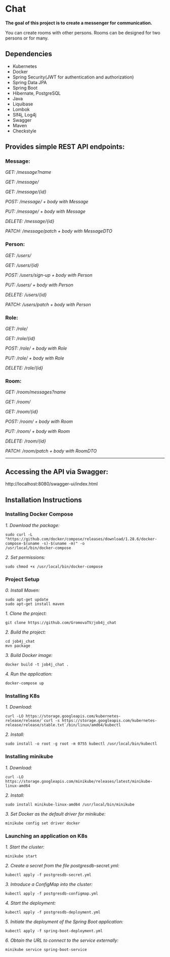 # Chat

**The goal of this project is to create a messenger for communication.**

You can create rooms with other persons. Rooms can be designed for two persons or for many.

## Dependencies

* Kubernetes
* Docker
* Spring Security(JWT for authentication and authorization)
* Spring Data JPA
* Spring Boot
* Hibernate, PostgreSQL
* Java
* Liquibase
* Lombok
* Slf4j, Log4j
* Swagger
* Maven
* Checkstyle

## Provides simple REST API endpoints:

### Message:

*GET: /message?name*

*GET: /message/*

*GET: /message/{id}*

*POST: /message/ + body with Message*

*PUT: /message/ + body with Message*

*DELETE: /message/{id}*

*PATCH: /message/patch + body with MessageDTO*

### Person:

*GET: /users/*

*GET: /users/{id}*

*POST: /users/sign-up + body with Person*

*PUT: /users/ + body with Person*

*DELETE: /users/{id}*

*PATCH: /users/patch + body with Person*

### Role:

*GET: /role/*

*GET: /role/{id}*

*POST: /role/ + body with Role*

*PUT: /role/ + body with Role*

*DELETE: /role/{id}*

### Room:

*GET: /room/messages?name*

*GET: /room/*

*GET: /room/{id}*

*POST: /room/ + body with Room*

*PUT: /room/ + body with Room*

*DELETE: /room/{id}*

*PATCH: /room/patch + body with RoomDTO*

***

## Accessing the API via Swagger:
http://localhost:8080/swagger-ui/index.html

## Installation Instructions

### Installing Docker Compose
*1. Download the package:*
````
sudo curl -L "https://github.com/docker/compose/releases/download/1.28.6/docker-compose-$(uname -s)-$(uname -m)" -o
/usr/local/bin/docker-compose
````

*2. Set permissions:*
````
sudo chmod +x /usr/local/bin/docker-compose
````


### Project Setup
*0. Install Maven:*
````
sudo apt-get update
sudo apt-get install maven
````

*1. Clone the project:*
````
git clone https://github.com/GromovaTV/job4j_chat
````

*2. Build the project:*
````
cd job4j_chat
mvn package
````

*3. Build Docker image:*
````
docker build -t job4j_chat .
````

*4. Run the application:*
````
docker-compose up
````
### Installing K8s
*1. Download:*
````
curl -LO https://storage.googleapis.com/kubernetes-release/release/`curl -s https://storage.googleapis.com/kubernetes-release/release/stable.txt`/bin/linux/amd64/kubectl
````

*2. Install:*
````
sudo install -o root -g root -m 0755 kubectl /usr/local/bin/kubectl
````

### Installing minikube
*1. Download:*
````
curl -LO https://storage.googleapis.com/minikube/releases/latest/minikube-linux-amd64
````

*2. Install:*
````
sudo install minikube-linux-amd64 /usr/local/bin/minikube
````

*3. Set Docker as the default driver for minikube:*
````
minikube config set driver docker
````

### Launching an application on K8s
*1. Start the cluster:*
````
minikube start
````

*2. Create a secret from the file postgresdb-secret.yml:*
````
kubectl apply -f postgresdb-secret.yml
````

*3. Introduce a ConfigMap into the cluster:*
````
kubectl apply -f postgresdb-configmap.yml
````

*4. Start the deployment:*
````
kubectl apply -f postgresdb-deployment.yml
````

*5. Initiate the deployment of the Spring Boot application:*
````
kubectl apply -f spring-boot-deployment.yml
````

*6. Obtain the URL to connect to the service externally:*
````
minikube service spring-boot-service
````
